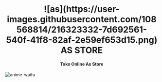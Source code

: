 
<h1 align="center">
  <br>
  ![as](https://user-images.githubusercontent.com/108568814/216323332-7d692561-540f-41f8-82af-2e59ef653d15.png)
  <br>
  AS STORE
  <br>
</h1>

<h4 align="center">Toko Online As Store</h4>




![anime-waifu](https://user-images.githubusercontent.com/108568814/216322427-ddfa135b-af80-4525-b5b3-fada91e29e88.gif)

